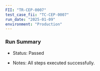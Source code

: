 ```yaml
---
FII: "TR-CEP-0007"
test_case_fii: "TC-CEP-0007"
run_date: "2025-01-09"
environment: "Production"
---
```

### Run Summary
-  Status: Passed

-  Notes: All steps executed successfully.